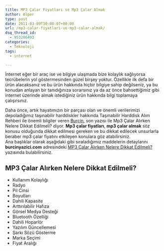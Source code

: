 ```yaml
---
title: MP3 Çalar Fiyatları ve Mp3 Çalar Almak
author: Alper
type: post
date: 2011-03-09T10:08:07+00:00
url: /mp3-calar-fiyatlari-ve-mp3-calar-almak/
dsq_thread_id:
  - 953206493
categories:
  - Teknoloji
tags:
  - internet

---
```

İnternet eğer bir araç ise ve bilgiye ulaşmada bize kolaylık sağlıyorsa tecrübelerin yol göstermesinden güzel birşey yoktur. Özellikle ilk defa bir ürün alacaksanız ve bu ürün hakkında hiçbir bilgiye sahip değilseniz, ya bu konudan anlayan bir tanıdığınıza sorarsınız ya da az önce bahsettiğimiz gibi internet üzerinde almak istediğiniz ürün hakkında bilgi toplamaya çalışırsınız.

Daha önce, artık hayatımızın bir parçası olan ve önemli verilerimizi depoladığımız taşınabilir harddiskler hakkında Taşınabilir Harddisk Alım Rehberi ile önemli bilgiler veren <a href="http://www.burcinyazici.com/" target="_blank">Burçin</a>, son yazısı ile Mp3 Çalar Alırken Nelere Dikkat Edilmeli? diyor. **Mp3 çalar fiyatları**, **mp3 çalar almak** söz konusu olduğunda dikkat edilmesi gereken ve bu dikkat edilecek unsurlarla beraber mp3 çalar fiyatını etkileyen konulara göz atabilirsiniz.  
Ana başlıklar olarak aşağıdaki gibi sıraladığımız maddelerin detaylarını **burcinyazici.com** adresindeki <a href="http://www.burcinyazici.com/mp3-calar-alirken-nelere-dikkat-edilmeli-1088.html/trackback" target="_blank">MP3 Çalar Alırken Nelere Dikkat Edilmeli?</a> yazısında bulabilirsiniz.

## MP3 Çalar Alırken Nelere Dikkat Edilmeli?

  * Kullanım Kolaylığı
  * Radyo
  * Pil Cinsi
  * Boyutları
  * Dahili Kapasite
  * Arttırılabilir Hafıza
  * Görsel Medya Desteği
  * Bluetooth Özelliği
  * Dahili Hoparlör
  * Yazılım Güncellemesi
  * Şarkı Sözü Gösterme
  * Marka Seçimi
  * Fiyat Aralığı

&nbsp;